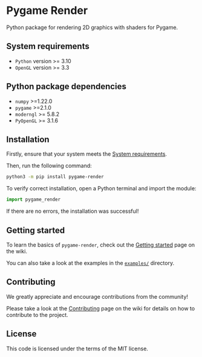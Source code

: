 # Pygame Render

Python package for rendering 2D graphics with shaders for Pygame.

## System requirements

- `Python` version >= 3.10
- `OpenGL` version >= 3.3

## Python package dependencies

- `numpy` >=1.22.0
- `pygame` >=2.1.0
- `moderngl` >= 5.8.2
- `PyOpenGL` >= 3.1.6

## Installation

Firstly, ensure that your system meets the [System requirements](#system-requirements).

Then, run the following command:

```sh
python3 -m pip install pygame-render
```

To verify correct installation, open a Python terminal and import the module:

```py
import pygame_render
```

If there are no errors, the installation was successful!

## Getting started

To learn the basics of `pygame-render`, check out the [Getting started](https://github.com/MarkelZ/pygame_render/wiki/Getting-Started) page on the wiki.

You can also take a look at the examples in the [`examples/`](https://github.com/MarkelZ/pygame_render/tree/main/examples) directory.

## Contributing

We greatly appreciate and encourage contributions from the community! 

Please take a look at the [Contributing](https://github.com/MarkelZ/pygame_render/wiki/Contributing) page on the wiki for details on how to contribute to the project.

## License

This code is licensed under the terms of the MIT license.
